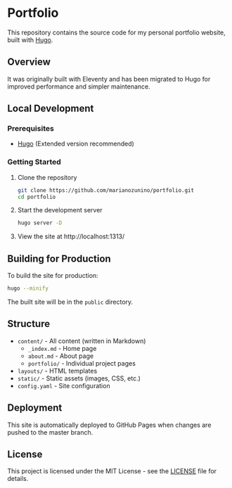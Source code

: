 # Portfolio

This repository contains the source code for my personal portfolio website, built with [Hugo](https://gohugo.io/).

## Overview

It was originally built with Eleventy and has been migrated to Hugo for improved performance and simpler maintenance.

## Local Development

### Prerequisites

- [Hugo](https://gohugo.io/getting-started/installing/) (Extended version recommended)

### Getting Started

1. Clone the repository
   ```bash
   git clone https://github.com/marianozunino/portfolio.git
   cd portfolio
   ```

2. Start the development server
   ```bash
   hugo server -D
   ```

3. View the site at http://localhost:1313/

## Building for Production

To build the site for production:

```bash
hugo --minify
```

The built site will be in the `public` directory.

## Structure

- `content/` - All content (written in Markdown)
  - `_index.md` - Home page
  - `about.md` - About page
  - `portfolio/` - Individual project pages
- `layouts/` - HTML templates
- `static/` - Static assets (images, CSS, etc.)
- `config.yaml` - Site configuration

## Deployment

This site is automatically deployed to GitHub Pages when changes are pushed to the master branch.

## License

This project is licensed under the MIT License - see the [LICENSE](LICENSE) file for details.
